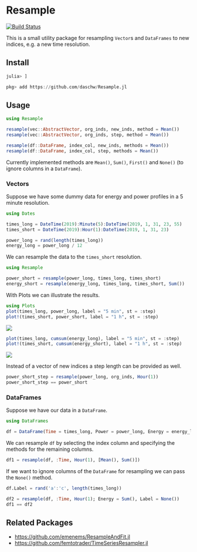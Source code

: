 # Resample

[![Build Status](https://travis-ci.com/daschw/Resample.jl.svg?branch=master)](https://travis-ci.com/daschw/Resample.jl)

This is a small utility package for resampling `Vector`s and `DataFrames` to new indices, e.g. a new time resolution.

## Install

```julia
julia> ]

pkg> add https://github.com/daschw/Resample.jl
```

## Usage

```julia
using Resample

resample(vec::AbstractVector, org_inds, new_inds, method = Mean())
resample(vec::AbstractVector, org_inds, step, method = Mean())

resample(df::DataFrame, index_col, new_inds, methods = Mean())
resample(df::DataFrame, index_col, step, methods = Mean())
```

Currently implemented methods are `Mean()`, `Sum()`, `First()` and `None()` (to ignore columns in a `DataFrame`).

### Vectors

Suppose we have some dummy data for energy and power profiles in a 5 minute resolution.
```julia
using Dates

times_long = DateTime(2019):Minute(5):DateTime(2019, 1, 31, 23, 55)
times_short = DateTime(2019):Hour(1):DateTime(2019, 1, 31, 23)

power_long = rand(length(times_long))
energy_long = power_long / 12
```

We can resample the data to the `times_short` resolution.
```julia
using Resample

power_short = resample(power_long, times_long, times_short)
energy_short = resample(energy_long, times_long, times_short, Sum())
```

With Plots we can illustrate the results.
```julia
using Plots
plot(times_long, power_long, label = "5 min", st = :step)
plot!(times_short, power_short, label = "1 h", st = :step)
```
![](plots/power)

```julia
plot(times_long, cumsum(energy_long), label = "5 min", st = :step)
plot!(times_short, cumsum(energy_short), label = "1 h", st = :step)
```
![](plots/energy)

Instead of a vector of new indices a step length can be provided as well.
```julia
power_short_step = resample(power_long, org_inds, Hour(1))
power_short_step == power_short
```

### DataFrames

Suppose we have our data in a `DataFrame`.
```julia
using DataFrames

df = DataFrame(Time = times_long, Power = power_long, Energy = energy_long)
```

We can resample `df` by selecting the index column and specifying the methods for the remaining columns.
```julia
df1 = resample(df, :Time, Hour(1), [Mean(), Sum()])
```

If we want to ignore columns of the `DataFrame` for resampling we can pass the `None()` method.
```julia
df.Label = rand('a':'c', length(times_long))

df2 = resample(df, :Time, Hour(1); Energy = Sum(), Label = None())
df1 == df2
```

## Related Packages

- https://github.com/emenems/ResampleAndFit.jl
- https://github.com/femtotrader/TimeSeriesResampler.jl

